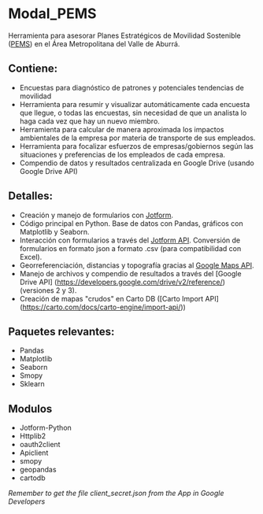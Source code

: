 # Modal_PEMS

Herramienta para asesorar Planes Estratégicos de Movilidad Sostenible ([PEMS](https://www.google.com/url?sa=t&rct=j&q=&esrc=s&source=web&cd=2&cad=rja&uact=8&ved=0ahUKEwiv5ZD1kOLPAhWSix4KHcbxCicQFggoMAE&url=http%3A%2F%2Fwww.metropol.gov.co%2FBlog%2FDocuments%2FIntrumento_normativo_gestion_aire_sept18_2015.docx&usg=AFQjCNF9v86CY4FrhtZarsl7-4WxB6Mhvw&sig2=7WO4KxBFMo8ioouUDSCpyg&bvm=bv.135974163,d.dmo)) en el Área Metropolitana del Valle de Aburrá. 

## Contiene:

* Encuestas para diagnóstico de patrones y potenciales tendencias de movilidad
* Herramienta para resumir y visualizar automáticamente cada encuesta que llegue, o todas las encuestas, sin necesidad de que un analista lo haga cada vez que hay un nuevo miembro.
* Herramienta para calcular de manera aproximada los impactos ambientales de la empresa por materia de transporte de sus empleados.
* Herramienta para focalizar esfuerzos de empresas/gobiernos según las situaciones y preferencias de los empleados de cada empresa.
* Compendio de datos y resultados centralizada en Google Drive (usando Google Drive API)

## Detalles:

* Creación y manejo de formularios con [Jotform](http://www.jotform.com).
* Código principal en Python. Base de datos con Pandas, gráficos con Matplotlib y Seaborn.
* Interacción con formularios a través del [Jotform API](http://api.jotform.com/docs/). Conversión de formularios en formato json a formato .csv (para compatibilidad con Excel).
* Georreferenciación, distancias y topografía gracias al [Google Maps API](https://developers.google.com/maps/).
* Manejo de archivos y compendio de resultados a través del [Google Drive API] (https://developers.google.com/drive/v2/reference/) (versiones 2 y 3).
* Creación de mapas "crudos" en Carto DB ([Carto Import API] (https://carto.com/docs/carto-engine/import-api/))

## Paquetes relevantes:

* Pandas
* Matplotlib
* Seaborn
* Smopy
* Sklearn

## Modulos

* Jotform-Python
* Httplib2
* oauth2client
* Apiclient
* smopy
* geopandas
* cartodb


_Remember to get the file client_secret.json from the App in Google Developers_
